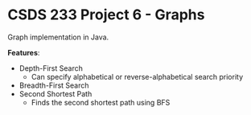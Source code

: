 # CSDS 233 Project 6 - Graphs

Graph implementation in Java.

**Features**:
- Depth-First Search
    - Can specify alphabetical or reverse-alphabetical search priority
- Breadth-First Search
- Second Shortest Path
    - Finds the second shortest path using BFS
